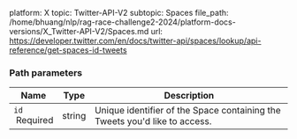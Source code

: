 platform: X
topic: Twitter-API-V2
subtopic: Spaces
file_path: /home/bhuang/nlp/rag-race-challenge2-2024/platform-docs-versions/X_Twitter-API-V2/Spaces.md
url: https://developer.twitter.com/en/docs/twitter-api/spaces/lookup/api-reference/get-spaces-id-tweets

### Path parameters

| Name | Type | Description |
| --- | --- | --- |
| `id`  <br> Required | string | Unique identifier of the Space containing the Tweets you'd like to access. |